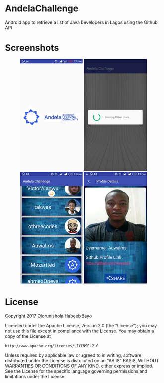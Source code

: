 # AndelaChallenge
Android app to retrieve a list of Java Developers in Lagos using the Github API


# Screenshots
<div align="center" markdown="1">
<img src="https://github.com/habeex/AndelaChallenge/blob/master/app/src/main/res/drawable/Screenshot.jpg" width="40%"/>
<img src="https://github.com/habeex/AndelaChallenge/blob/master/app/src/main/res/drawable/Screenshot1.jpg" width="40%"/>
<img src="https://github.com/habeex/AndelaChallenge/blob/master/app/src/main/res/drawable/Screenshot2.jpg" width="40%"/>
<img src="https://github.com/habeex/AndelaChallenge/blob/master/app/src/main/res/drawable/Screenshot3.jpg" width="40%"/>
</div>

# License

Copyright 2017 Olorunishola Habeeb Bayo

Licensed under the Apache License, Version 2.0 (the "License");
you may not use this file except in compliance with the License.
You may obtain a copy of the License at

    http://www.apache.org/licenses/LICENSE-2.0

Unless required by applicable law or agreed to in writing, software
distributed under the License is distributed on an "AS IS" BASIS,
WITHOUT WARRANTIES OR CONDITIONS OF ANY KIND, either express or implied.
See the License for the specific language governing permissions and
limitations under the License.
